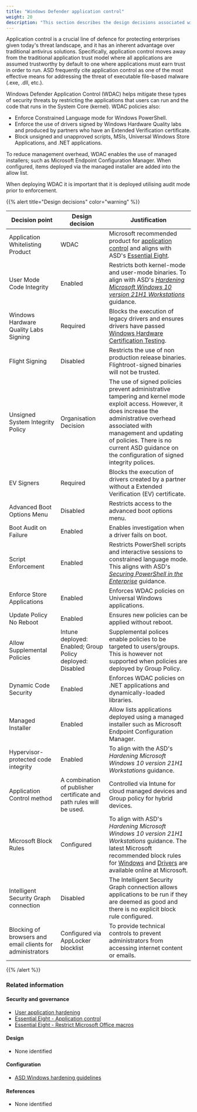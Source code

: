 ```yaml
---
title: "Windows Defender application control"
weight: 20
description: "This section describes the design decisions associated with Windows Defender Application Control on Windows 10 and 11 endpoints configured according to guidance in ASD's Blueprint for Secure Cloud."
---
```


Application control is a crucial line of defence for protecting enterprises given today's threat landscape, and it has an inherent advantage over traditional antivirus solutions. Specifically, application control moves away from the traditional application trust model where all applications are assumed trustworthy by default to one where applications must earn trust in order to run. ASD frequently cite application control as one of the most effective means for addressing the threat of executable file-based malware (.exe, .dll, etc.).

Windows Defender Application Control (WDAC) helps mitigate these types of security threats by restricting the applications that users can run and the code that runs in the System Core (kernel). WDAC policies also:

- Enforce Constrained Language mode for Windows PowerShell.
- Enforce the use of drivers signed by Windows Hardware Quality labs and produced by partners who have an Extended Verification certificate.
- Block unsigned and unapproved scripts, MSIs, Universal Windows Store Applications, and .NET applications.

To reduce management overhead, WDAC enables the use of managed installers; such as Microsoft Endpoint Configuration Manager. When configured, items deployed via the managed installer are added into the allow list.

When deploying WDAC it is important that it is deployed utilising audit mode prior to enforcement.

{{% alert title="Design decisions" color="warning" %}}

| Decision point                                            | Design decision                                                     | Justification                                                                                                                                                                                                                                                                                                                                                                                                                                                                             |
| --------------------------------------------------------- | ------------------------------------------------------------------- | ----------------------------------------------------------------------------------------------------------------------------------------------------------------------------------------------------------------------------------------------------------------------------------------------------------------------------------------------------------------------------------------------------------------------------------------------------------------------------------------- |
| Application Whitelisting Product                          | WDAC                                                                | Microsoft recommended product for [application control](https://learn.microsoft.com/windows/security/threat-protection/windows-defender-application-control/windows-defender-application-control#choose-when-to-use-wdac-or-applocker) and aligns with ASD's [Essential Eight](https://www.cyber.gov.au/resources-business-and-government/essential-cyber-security/essential-eight).                                                                                                      |
| User Mode Code Integrity                                  | Enabled                                                             | Restricts both kernel-mode and user-mode binaries. To align with ASD's [_Hardening Microsoft Windows 10 version 21H1 Workstations_](https://www.cyber.gov.au/resources-business-and-government/maintaining-devices-and-systems/system-hardening-and-administration/system-hardening/hardening-microsoft-windows-10-version-21h1-workstations) guidance.                                                                                                                                   |
| Windows Hardware Quality Labs Signing                     | Required                                                            | Blocks the execution of legacy drivers and ensures drivers have passed [Windows Hardware Certification Testing](https://learn.microsoft.com/windows-hardware/drivers/install/whql-release-signature).                                                                                                                                                                                                                                                                                     |
| Flight Signing                                            | Disabled                                                            | Restricts the use of non production release binaries. Flightroot-signed binaries will not be trusted.                                                                                                                                                                                                                                                                                                                                                                                     |
| Unsigned System Integrity Policy                          | Organisation Decision                                               | The use of signed policies prevent administrative tampering and kernel mode exploit access. However, it does increase the administrative overhead associated with management and updating of policies. There is no current ASD guidance on the configuration of signed integrity polices.                                                                                                                                                                                                 |
| EV Signers                                                | Required                                                            | Blocks the execution of drivers created by a partner without a Extended Verification (EV) certificate.                                                                                                                                                                                                                                                                                                                                                                                    |
| Advanced Boot Options Menu                                | Disabled                                                            | Restricts access to the advanced boot options menu.                                                                                                                                                                                                                                                                                                                                                                                                                                       |
| Boot Audit on Failure                                     | Enabled                                                             | Enables investigation when a driver fails on boot.                                                                                                                                                                                                                                                                                                                                                                                                                                        |
| Script Enforcement                                        | Enabled                                                             | Restricts PowerShell scripts and interactive sessions to constrained language mode. This aligns with ASD's [_Securing PowerShell in the Enterprise_](https://www.cyber.gov.au/resources-business-and-government/maintaining-devices-and-systems/system-hardening-and-administration/system-administration/securing-powershell-enterprise) guidance.                                                                                                                                       |
| Enforce Store Applications                                | Enabled                                                             | Enforces WDAC policies on Universal Windows applications.                                                                                                                                                                                                                                                                                                                                                                                                                                 |
| Update Policy No Reboot                                   | Enabled                                                             | Ensures new policies can be applied without reboot.                                                                                                                                                                                                                                                                                                                                                                                                                                       |
| Allow Supplemental Policies                               | Intune deployed: Enabled; Group Policy deployed: Disabled           | Supplemental polices enable policies to be targeted to users/groups. This is however not supported when policies are deployed by Group Policy.                                                                                                                                                                                                                                                                                                                                            |
| Dynamic Code Security                                     | Enabled                                                             | Enforces WDAC policies on .NET applications and dynamically-loaded libraries.                                                                                                                                                                                                                                                                                                                                                                                                             |
| Managed Installer                                         | Enabled                                                             | Allow lists applications deployed using a managed installer such as Microsoft Endpoint Configuration Manager.                                                                                                                                                                                                                                                                                                                                                                             |
| Hypervisor-protected code integrity                       | Enabled                                                             | To align with the ASD's _Hardening Microsoft Windows 10 version 21H1 Workstations_ guidance.                                                                                                                                                                                                                                                                                                                                                                                              |
| Application Control method                                | A combination of publisher certificate and path rules will be used. | Controlled via Intune for cloud managed devices and Group policy for hybrid devices.                                                                                                                                                                                                                                                                                                                                                                                                      |
| Microsoft Block Rules                                     | Configured                                                          | To align with ASD's _Hardening Microsoft Windows 10 version 21H1 Workstations_ guidance. The latest Microsoft recommended block rules for [Windows](https://learn.microsoft.com/windows/security/threat-protection/windows-defender-application-control/microsoft-recommended-block-rules) and [Drivers](https://learn.microsoft.com/windows/security/threat-protection/windows-defender-application-control/microsoft-recommended-driver-block-rules) are available online at Microsoft. |
| Intelligent Security Graph connection                     | Disabled                                                            | The Intelligent Security Graph connection allows applications to be run if they are deemed as good and there is no explicit block rule configured.                                                                                                                                                                                                                                                                                                                                        |
| Blocking of browsers and email clients for administrators | Configured via AppLocker blocklist                                  | To provide technical controls to prevent administrators from accessing internet content or emails.                                                                                                                                                                                                                                                                                                                                                                                        |

{{% /alert %}}

### Related information

#### Security and governance

- [User application hardening](/security-and-governance/system-security-plan/system-hardening-server-apps)
- [Essential Eight - Application control](/security-and-governance/essential-eight/application-control)
- [Essential Eight - Restrict Microsoft Office macros](/security-and-governance/essential-eight/restrict-microsoft-office-macros)

#### Design

- None identified

#### Configuration

- [ASD Windows hardening guidelines](/configuration/intune/devices/configuration-policies/asd-windows-hardening-guidelines)

#### References

- None identified
